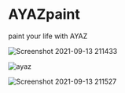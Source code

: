 
# AYAZpaint
paint your life with AYAZ


![Screenshot 2021-09-13 211433](https://user-images.githubusercontent.com/77393687/133125505-d71e34a8-8e06-432a-b385-399e8b0ab17b.png)

![ayaz](https://user-images.githubusercontent.com/77393687/133125417-4cc06481-3fe0-491f-9804-97ebca461344.png)


![Screenshot 2021-09-13 211527](https://user-images.githubusercontent.com/77393687/133125639-a6242118-df29-49d5-b5dc-d8d41cbc5f31.png)










